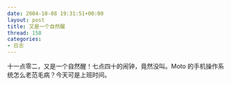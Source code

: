 ```yaml
---
date: 2004-10-08 19:31:51+00:00
layout: post
title: 又是一个自然醒
thread: 158
categories:
- 日志
---
```


十一点零二，又是一个自然醒！七点四十的闹钟，竟然没叫。Moto 的手机操作系统怎么老范毛病？今天可是上班时间。
